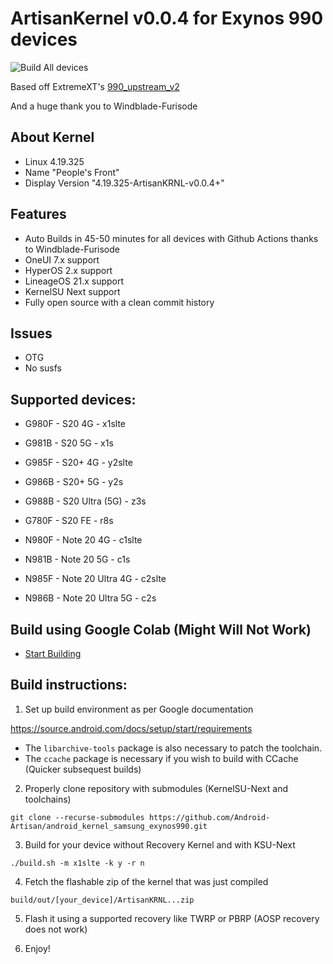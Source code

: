 # ArtisanKernel v0.0.4 for Exynos 990 devices
![Build All devices](https://github.com/Android-Artisan/android_kernel_samsung_exynos990/blob/main/.github/workflows/build_all.yml/badge.svg)

Based off ExtremeXT's [990_upstream_v2](https://github.com/ExtremeXT/990_upstream_v2)

And a huge thank you to Windblade-Furisode

## About Kernel
- Linux 4.19.325
- Name "People's Front"
- Display Version "4.19.325-ArtisanKRNL-v0.0.4+"


## Features
- Auto Builds in 45-50 minutes for all devices with Github Actions thanks to Windblade-Furisode
- OneUI 7.x support
- HyperOS 2.x support
- LineageOS 21.x support
- KernelSU Next support
- Fully open source with a clean commit history
## Issues
- OTG
- No susfs
## Supported devices:

- G980F - S20 4G - x1slte

- G981B - S20 5G - x1s

- G985F - S20+ 4G - y2slte

- G986B - S20+ 5G - y2s

- G988B - S20 Ultra (5G) - z3s

- G780F - S20 FE - r8s

- N980F - Note 20 4G - c1slte

- N981B - Note 20 5G - c1s

- N985F - Note 20 Ultra 4G - c2slte

- N986B - Note 20 Ultra 5G - c2s

## Build using Google Colab (Might Will Not Work)

- [Start Building](https://colab.research.google.com/github/Android-Artisan/android_kernel_samsung_exynos990/blob/main/Build_ArtisanKRNL.ipynb)

## Build instructions:

1. Set up build environment as per Google documentation

https://source.android.com/docs/setup/start/requirements

* The `libarchive-tools` package is also necessary to patch the toolchain.
* The `ccache` package is necessary if you wish to build with CCache (Quicker subsequest builds)

2. Properly clone repository with submodules (KernelSU-Next and toolchains)

```git clone --recurse-submodules https://github.com/Android-Artisan/android_kernel_samsung_exynos990.git```

3. Build for your device without Recovery Kernel and with KSU-Next

```./build.sh -m x1slte -k y -r n```

4. Fetch the flashable zip of the kernel that was just compiled

```build/out/[your_device]/ArtisanKRNL...zip```

5. Flash it using a supported recovery like TWRP or PBRP (AOSP recovery does not work)

6. Enjoy!
